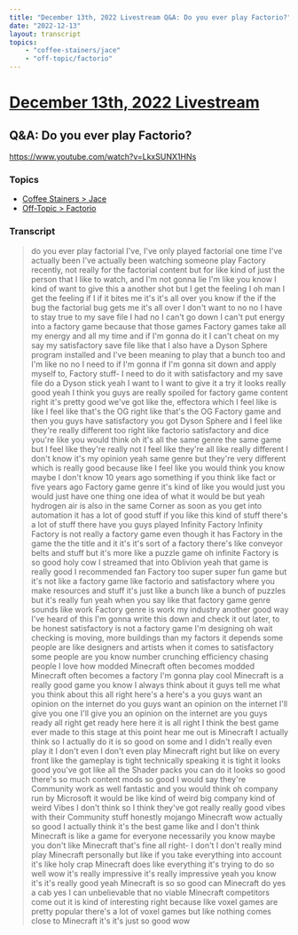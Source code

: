 ```yaml
---
title: "December 13th, 2022 Livestream Q&A: Do you ever play Factorio?"
date: "2022-12-13"
layout: transcript
topics:
    - "coffee-stainers/jace"
    - "off-topic/factorio"
---
```

# [December 13th, 2022 Livestream](../2022-12-13.md)
## Q&A: Do you ever play Factorio?
https://www.youtube.com/watch?v=LkxSUNX1HNs

### Topics
* [Coffee Stainers > Jace](../topics/coffee-stainers/jace.md)
* [Off-Topic > Factorio](../topics/off-topic/factorio.md)

### Transcript

> do you ever play factorial I've, I've only played factorial one time I've actually been I've actually been watching someone play Factory recently, not really for the factorial content but for like kind of just the person that I like to watch, and I'm not gonna lie I'm like you know I kind of want to give this a another shot but I get the feeling I oh man I get the feeling if I if it bites me it's it's all over you know if the if the bug the factorial bug gets me it's all over I don't want to no no I have to stay true to my save file I had no I can't go down I can't put energy into a factory game because that those games Factory games take all my energy and all my time and if I'm gonna do it I can't cheat on my say my satisfactory save file like that I also have a Dyson Sphere program installed and I've been meaning to play that a bunch too and I'm like no no I need to if I'm gonna if I'm gonna sit down and apply myself to, Factory stuff- I need to do it with satisfactory and my save file do a Dyson stick yeah I want to I want to give it a try it looks really good yeah I think you guys are really spoiled for factory game content right it's pretty good we've got like the, effectora which I feel like is like I feel like that's the OG right like that's the OG Factory game and then you guys have satisfactory you got Dyson Sphere and I feel like they're really different too right like factorio satisfactory and dice you're like you would think oh it's all the same genre the same game but I feel like they're really not I feel like they're all like really different I don't know it's my opinion yeah same genre but they're very different which is really good because like I feel like you would think you know maybe I don't know 10 years ago something if you think like fact or five years ago Factory game genre it's kind of like you would just you would just have one thing one idea of what it would be but yeah hydrogen air is also in the same Corner as soon as you get into automation it has a lot of good stuff if you like this kind of stuff there's a lot of stuff there have you guys played Infinity Factory Infinity Factory is not really a factory game even though it has Factory in the game the the title and it it's it's sort of a factory there's like conveyor belts and stuff but it's more like a puzzle game oh infinite Factory is so good holy cow I streamed that into Oblivion yeah that game is really good I recommended fan Factory too super super fun game but it's not like a factory game like factorio and satisfactory where you make resources and stuff it's just like a bunch like a bunch of puzzles but it's really fun yeah when you say like that factory game genre sounds like work Factory genre is work my industry another good way I've heard of this I'm gonna write this down and check it out later, to be honest satisfactory is not a factory game I'm designing oh wait checking is moving, more buildings than my factors it depends some people are like designers and artists when it comes to satisfactory some people are you know number crunching efficiency chasing people I love how modded Minecraft often becomes modded Minecraft often becomes a factory I'm gonna play cool Minecraft is a really good game you know I always think about it guys tell me what you think about this all right here's a here's a you guys want an opinion on the internet do you guys want an opinion on the internet I'll give you one I'll give you an opinion on the internet are you guys ready all right get ready here here it is all right I think the best game ever made to this stage at this point hear me out is Minecraft I actually think so I actually do it is so good on some and I didn't really even play it I don't even I don't even play Minecraft right but like on every front like the gameplay is tight technically speaking it is tight it looks good you've got like all the Shader packs you can do it looks so good there's so much content mods so good I would say they're Community work as well fantastic and you would think oh company run by Microsoft it would be like kind of weird big company kind of weird Vibes I don't think so I think they've got really really good vibes with their Community stuff honestly mojango Minecraft wow actually so good I actually think it's the best game like and I don't think Minecraft is like a game for everyone necessarily you know maybe you don't like Minecraft that's fine all right- I don't I don't really mind play Minecraft personally but like if you take everything into account it's like holy crap Minecraft does like everything it's trying to do so well wow it's really impressive it's really impressive yeah you know it's it's really good yeah Minecraft is so so good can Minecraft do yes a cab yes I can unbelievable that no viable Minecraft competitors come out it is kind of interesting right because like voxel games are pretty popular there's a lot of voxel games but like nothing comes close to Minecraft it's it's just so good wow
